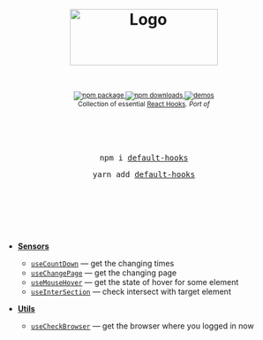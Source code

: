 <div align="center">
  <h1>
    <br/>
    <br/>
     <a href="https://github.com/Instagram-Clone-Coding">
    <img src="https://user-images.githubusercontent.com/69495129/179644403-e67e036e-94ea-492b-88eb-7cf667658b8a.png" alt="Logo" width=268 height=102>
  </a>
  </h1>
  <sup>
    <br />
    <br />
    <a href="https://www.npmjs.com/package/default-hooks">
       <img src="https://img.shields.io/npm/v/default-hooks.svg" alt="npm package" />
    </a>
    <a href="https://www.npmjs.com/package/default-hooks">
      <img src="https://img.shields.io/npm/dm/default-hooks.svg" alt="npm downloads" />
    </a>
    <a href="http://default-hooks.bigpicture.team/">
      <img src="https://img.shields.io/badge/demos-🚀-yellow.svg" alt="demos" />
    </a>
    <br />
    Collection of essential <a href="https://reactjs.org/docs/hooks-intro.html">React Hooks</a>.</em>
    <em>Port of</em> 
    <br />
  </sup>
  <br />
  <br />
  <br />
  <br />
  <pre>npm i <a href="https://www.npmjs.com/package/default-hooks">default-hooks</a></pre>
  <pre>yarn add <a href="https://www.npmjs.com/package/default-hooks">default-hooks</a></pre>
  <br />
  <br />
  <br />
  <br />
  <br />
</div>

- [**Sensors**](./docs/Sensors.md)

  - [`useCountDown`](./docs/useCountDown.md) &mdash; get the changing times
  - [`useChangePage`](./docs/useChangePage.md) &mdash; get the changing page
  - [`useMouseHover`](./docs/useMouseHover.md) &mdash; get the state of hover for some element
  - [`useInterSection`](./docs/useInterSection.md) &mdash; check intersect with target element

- [**Utils**](./docs/Utils.md)
  - [`useCheckBrowser`](./docs/useCheckBrowser.md) &mdash; get the browser where you logged in now
